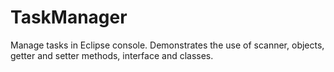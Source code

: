 # TaskManager

Manage tasks in Eclipse console. Demonstrates the use of scanner, objects, getter and setter methods, interface and classes.
